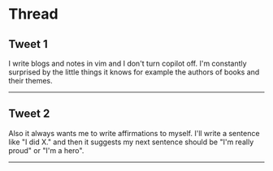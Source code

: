 # Thread

## Tweet 1

I write blogs and notes in vim and I don't turn copilot off. I'm constantly surprised by the little things it knows for example the authors of books and their themes.

---

## Tweet 2

Also it always wants me to write affirmations to myself. I'll write a sentence like "I did X." and then it suggests my next sentence should be "I'm really proud" or "I'm a hero".

---

